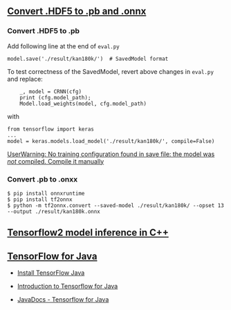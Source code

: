 
## [Convert .HDF5 to .pb and .onnx](https://stackoverflow.com/a/53386325/2969390)

### Convert .HDF5 to .pb
Add following line at the end of `eval.py`

```
model.save('./result/kan180k/')  # SavedModel format
```

To test correctness of the SavedModel, revert above changes in `eval.py` and replace:

```
    _, model = CRNN(cfg)
    print (cfg.model_path);
    Model.load_weights(model, cfg.model_path)
```

with

```
from tensorflow import keras
...
model = keras.models.load_model('./result/kan180k/', compile=False)
```

[UserWarning: No training configuration found in save file: the model was *not* compiled. Compile it manually](https://stackoverflow.com/questions/53295570/userwarning-no-training-configuration-found-in-save-file-the-model-was-not-c)

### Convert .pb to .onxx

```
$ pip install onnxruntime
$ pip install tf2onnx
$ python -m tf2onnx.convert --saved-model ./result/kan180k/ --opset 13 --output ./result/kan180k.onnx
```

## [Tensorflow2 model inference in C++](https://medium.com/analytics-vidhya/inference-tensorflow2-model-in-c-aa73a6af41cf)

## [TensorFlow for Java](https://github.com/tensorflow/java)

* [Install TensorFlow Java](https://www.tensorflow.org/jvm/install)

* [Introduction to Tensorflow for Java](https://www.baeldung.com/tensorflow-java)

* [JavaDocs - Tensorflow for Java](https://www.tensorflow.org/jvm/api_docs/java/org/tensorflow/package-summary)
